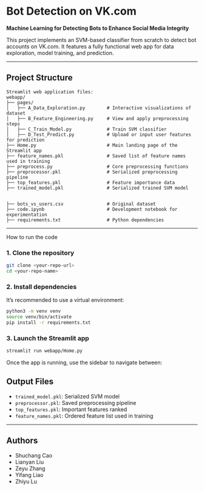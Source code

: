 
# Bot Detection on VK.com  
**Machine Learning for Detecting Bots to Enhance Social Media Integrity**

This project implements an SVM-based classifier from scratch to detect bot accounts on VK.com. It features a fully functional  web app for data exploration, model training, and prediction.

---

## Project Structure

```
Streamlit web application files:
webapp/
├── pages/
│   ├── A_Data_Exploration.py        # Interactive visualizations of dataset
│   ├── B_Feature_Engineering.py     # View and apply preprocessing steps
│   ├── C_Train_Model.py             # Train SVM classifier
│   ├── D_Test_Predict.py            # Upload or input user features for prediction
├── Home.py                          # Main landing page of the Streamlit app
├── feature_names.pkl                # Saved list of feature names used in training       
├── preprocess.py                    # Core preprocessing functions
├── preprocessor.pkl                 # Serialized preprocessing pipeline
├── top_features.pkl                 # Feature importance data
├── trained_model.pkl                # Serialized trained SVM model


├── bots_vs_users.csv                # Original dataset
├── code.ipynb                       # Development notebook for experimentation
├── requirements.txt                 # Python dependencies

```

---

How to run the code

### 1. Clone the repository

```bash
git clone <your-repo-url>
cd <your-repo-name>
```

### 2. Install dependencies

It’s recommended to use a virtual environment:

```bash
python3 -m venv venv
source venv/bin/activate
pip install -r requirements.txt
```

### 3. Launch the Streamlit app

```bash
streamlit run webapp/Home.py
```

Once the app is running, use the sidebar to navigate between:



## Output Files

- `trained_model.pkl`: Serialized SVM model
- `preprocessor.pkl`: Saved preprocessing pipeline
- `top_features.pkl`: Important features ranked
- `feature_names.pkl`: Ordered feature list used in training

---

## Authors

- Shuchang Cao  
- Lianyan Liu  
- Zeyu Zhang  
- Yifang Liao  
- Zhiyu Lu  
